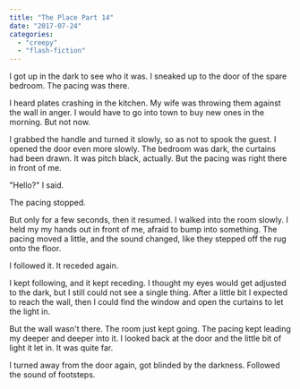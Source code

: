 ```yaml
---
title: "The Place Part 14"
date: "2017-07-24"
categories: 
  - "creepy"
  - "flash-fiction"
---
```


I got up in the dark to see who it was. I sneaked up to the door of the spare bedroom. The pacing was there.

I heard plates crashing in the kitchen. My wife was throwing them against the wall in anger. I would have to go into town to buy new ones in the morning. But not now.

I grabbed the handle and turned it slowly, so as not to spook the guest. I opened the door even more slowly. The bedroom was dark, the curtains had been drawn. It was pitch black, actually. But the pacing was right there in front of me.

"Hello?" I said.

The pacing stopped.

But only for a few seconds, then it resumed. I walked into the room slowly. I held my my hands out in front of me, afraid to bump into something. The pacing moved a little, and the sound changed, like they stepped off the rug onto the floor.

I followed it. It receded again.

I kept following, and it kept receding. I thought my eyes would get adjusted to the dark, but I still could not see a single thing. After a little bit I expected to reach the wall, then I could find the window and open the curtains to let the light in.

But the wall wasn't there. The room just kept going. The pacing kept leading my deeper and deeper into it. I looked back at the door and the little bit of light it let in. It was quite far.

I turned away from the door again, got blinded by the darkness. Followed the sound of footsteps.
